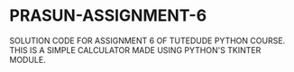 # PRASUN-ASSIGNMENT-6 
SOLUTION CODE FOR ASSIGNMENT 6 OF TUTEDUDE PYTHON COURSE.
THIS IS A SIMPLE CALCULATOR MADE USING PYTHON'S TKINTER MODULE.

